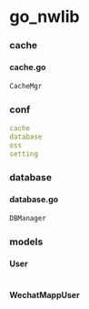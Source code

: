 # go_nwlib

### cache

#### cache.go

```go
CacheMgr
```

### conf

```yaml
cache
database
oss
setting
``` 

### database

#### database.go

```go
DBManager
```

### models

#### User

```go

```

#### WechatMappUser

```go

```
